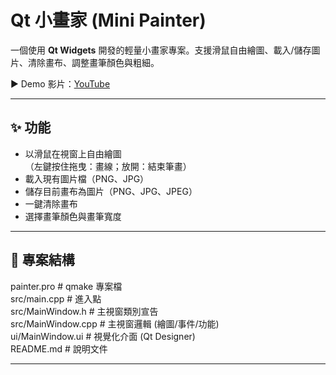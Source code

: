 # Qt 小畫家 (Mini Painter)

一個使用 **Qt Widgets** 開發的輕量小畫家專案。支援滑鼠自由繪圖、載入/儲存圖片、清除畫布、調整畫筆顏色與粗細。

▶️ Demo 影片：[YouTube](https://youtu.be/7vUoPLrOI60)

---

## ✨ 功能
- 以滑鼠在視窗上自由繪圖  
  （左鍵按住拖曳：畫線；放開：結束筆畫）
- 載入現有圖片檔（PNG、JPG）
- 儲存目前畫布為圖片（PNG、JPG、JPEG）
- 一鍵清除畫布
- 選擇畫筆顏色與畫筆寬度

---

## 📂 專案結構
painter.pro # qmake 專案檔   
src/main.cpp # 進入點  
src/MainWindow.h # 主視窗類別宣告  
src/MainWindow.cpp # 主視窗邏輯 (繪圖/事件/功能)  
ui/MainWindow.ui # 視覺化介面 (Qt Designer)  
README.md # 說明文件  

---
